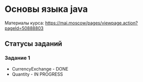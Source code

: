 # Основы языка java
Материалы курса: https://mai.moscow/pages/viewpage.action?pageId=50888803

## Статусы заданий
### Задание 1
- CurrencyExchange - DONE
- Quantity - IN PROGRESS
